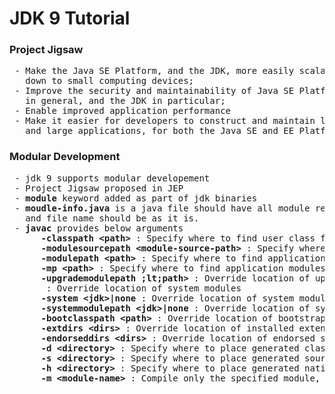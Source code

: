 <h1>JDK 9 Tutorial</h1>

<h3>Project Jigsaw</h3>
<pre>
 - Make the Java SE Platform, and the JDK, more easily scalable
   down to small computing devices;
 - Improve the security and maintainability of Java SE Platform Implementations 
   in general, and the JDK in particular;
 - Enable improved application performance
 - Make it easier for developers to construct and maintain libraries
   and large applications, for both the Java SE and EE Platforms.
</pre>

<h3>Modular Development</h3>
<pre>
 - jdk 9 supports modular developement
 - Project Jigsaw proposed in JEP
 - <b>module</b> keyword added as part of jdk binaries
 - <b>moudle-info.java</b> is a java file should have all module related information
   and file name should be as it is.
 - <b>javac</b> provides below arguments
      <b>-classpath &lt;path&gt;</b> : Specify where to find user class files and annotation processors
	  <b>-modulesourcepath &lt;module-source-path&gt;</b> : Specify where to find input source files for multiple modules
	  <b>-modulepath &lt;path&gt;</b> : Specify where to find application modules
	  <b>-mp &lt;path&gt;</b> : Specify where to find application modules
	  <b>-upgrademodulepath ;lt;path&gt;</b> : Override location of upgradeable modules
	  <b></b> : Override location of system modules
	  <b>-system &lt;jdk&gt;|none</b> : Override location of system modules
	  <b>-systemmodulepath &lt;jdk&gt;|none</b> : Override location of system modules
	  <b>-bootclasspath &lt;path&gt;</b> : Override location of bootstrap class files
	  <b>-extdirs &lt;dirs&gt;</b> : Override location of installed extensions
	  <b>-endorseddirs &lt;dirs&gt;</b> : Override location of endorsed standards path
	  <b>-d &lt;directory&gt;</b> : Specify where to place generated class files
	  <b>-s &lt;directory&gt;</b> : Specify where to place generated source files
	  <b>-h &lt;directory&gt;</b> : Specify where to place generated native header files
	  <b>-m &lt;module-name&gt;</b> : Compile only the specified module, check timestamps
</pre>
